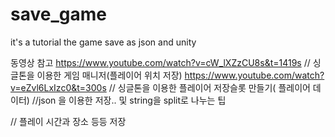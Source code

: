 # save_game
it's a tutorial the game save as json and unity

동영상 참고 https://www.youtube.com/watch?v=cW_lXZzCU8s&t=1419s // 싱글톤을 이용한 게임 매니저(플레이어 위치 저장)
https://www.youtube.com/watch?v=eZvl6LxIzc0&t=300s // 싱글톤을 이용한 플레이어 저장슬롯 만들기( 플레이어 데이터)
//json 을 이용한 저장.. 및 string을 split로 나누는 팁

// 플레이 시간과 장소 등등 저장

